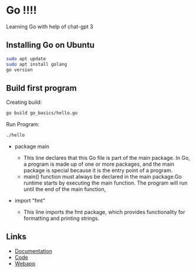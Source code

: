 # Go !!!!

Learning Go with help of chat-gpt 3

## Installing Go on Ubuntu
```sh
sudo apt update
sudo apt install golang
go version

```


## Build first program

Creating build:

```sh
go build go_basics/hello.go
```

Run Program:

```sh
./hello
```

- package main
    * This line declares that this Go file is part of the main package. In Go, a program is made up of one or more packages, and the main package is special because it is the entry point of a program.
    * main() function must always be declared in the main package.Go runtime starts by executing the main function. The program will run until the end of the main function,


- import "fmt"
    * This line imports the fmt package, which provides functionality for formatting and printing strings.

## Links

- [Documentation](https://go.dev/doc/)
- [Code](https://go.dev/doc/code)
- [Webapp](https://go.dev/doc/articles/wiki/)